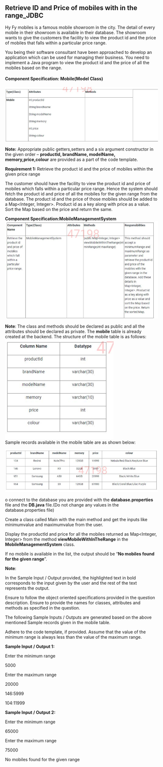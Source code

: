 ## Retrieve ID and Price of mobiles with in the range_JDBC

Hy Fy mobiles is a famous mobile showroom in the city. The detail of every mobile in their showroom is available in their database. The showroom wants to give the customers the facility to view the product id and the price of mobiles that falls within a particular price range.

You being their software consultant have been approached to develop an application which can be used for managing their business. You need to implement a Java program to view the product id and the price of all the mobiles based on the range.

#### Component Specification: Mobile(Model Class) <br/>

![mobile](resources/mobile.JPG) <br/>

**Note:** Appropriate public getters,setters and a six argument constructor in the given order – **productId, brandName, modelName, memory,price,colour** are provided as a part of the code template.

**Requirement 1:** Retrieve the product id and the price of mobiles within the given price range

The customer should have the facility to view the product id and price of mobiles which falls within a particular price range. Hence the system should fetch the product id and price of all the mobiles for the given range from the database. The product id and the price of those mobiles should be added to a Map<Integer, Integer>. Product id as a key along with price as a value. Sort the Map based on the price and return the same.

**Component Specification:MobileManagementSystem** <br/>
![mobile](resources/mobile1.JPG) <br/>

**Note**: The class and methods should be declared as public and all the attributes should be declared as private.
The **mobile** table is already created at the backend. The structure of the mobile table is as follows:
![mobile](resources/mobile2.JPG) <br/>
Sample records available in the mobile table are as shown below: <br/>

![mobile](resources/mobile3.JPG) <br/>

o connect to the database you are provided with the **database.properties** file and the **DB.java** file.(Do not change any values in the database.properties file)

Create a class called Main with the main method and get the inputs like minimumvalue and maximumvalue from the user.

Display the productId and price for all the mobiles returned as Map<Integer, Integer> from the method **viewMobileWithInTheRange** in the **MobileManagementSystem** class.

If no mobile is available in the list, the output should be “**No mobiles found for the given range**”.

**Note**:

In the Sample Input / Output provided, the highlighted text in bold corresponds to the input given by the user and the rest of the text represents the output.

Ensure to follow the object oriented specifications provided in the question description.
Ensure to provide the names for classes, attributes and methods as specified in the question.

The following Sample Inputs / Outputs are generated based on the above mentioned Sample records given in the mobile table.

Adhere to the code template, if provided.
Assume that the value of the minimum range is always less than the value of the maximum range.

**Sample Input / Output 1:**

Enter the minimum range

5000

Enter the maximum range

20000

146:5999

104:11999



**Sample Input / Output 2:**

Enter the minimum range

65000

Enter the maximum range

75000

No mobiles found for the given range


